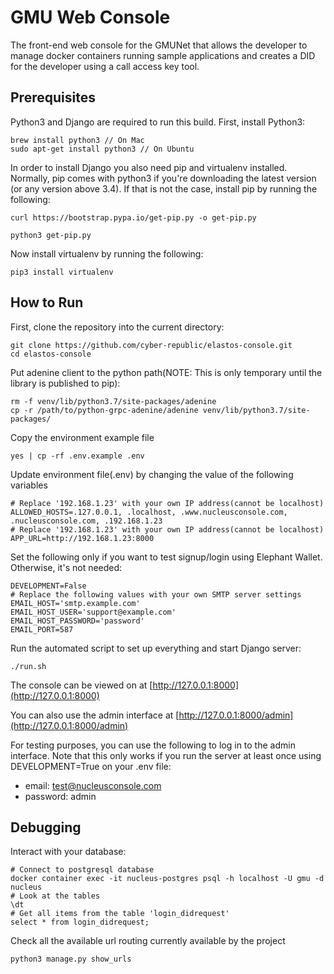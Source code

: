 # GMU Web Console

The front-end web console for the GMUNet that allows the developer to manage docker containers running sample applications and creates a DID for the developer using a call access key tool.

## Prerequisites

Python3 and Django are required to run this build. First, install Python3:

```
brew install python3 // On Mac
sudo apt-get install python3 // On Ubuntu
```

In order to install Django you also need pip and virtualenv installed. Normally, pip comes with python3 if you're downloading the latest version (or any version above 3.4). If that is not the case, install pip by running the following:

```
curl https://bootstrap.pypa.io/get-pip.py -o get-pip.py
```

```
python3 get-pip.py
```

Now install virtualenv by running the following:

```
pip3 install virtualenv
```

## How to Run

First, clone the repository into the current directory:

```
git clone https://github.com/cyber-republic/elastos-console.git
cd elastos-console
```

Put adenine client to the python path(NOTE: This is only temporary until the library is published to pip):
  ```
  rm -f venv/lib/python3.7/site-packages/adenine
  cp -r /path/to/python-grpc-adenine/adenine venv/lib/python3.7/site-packages/
  ```
Copy the environment example file
```
yes | cp -rf .env.example .env
```
Update environment file(.env) by changing the value of the following variables
```
# Replace '192.168.1.23' with your own IP address(cannot be localhost)
ALLOWED_HOSTS=.127.0.0.1, .localhost, .www.nucleusconsole.com, .nucleusconsole.com, .192.168.1.23
# Replace '192.168.1.23' with your own IP address(cannot be localhost)
APP_URL=http://192.168.1.23:8000
```

Set the following only if you want to test signup/login using Elephant Wallet. Otherwise, it's not needed:
```
DEVELOPMENT=False
# Replace the following values with your own SMTP server settings
EMAIL_HOST='smtp.example.com'
EMAIL_HOST_USER='support@example.com'
EMAIL_HOST_PASSWORD='password'
EMAIL_PORT=587
```
Run the automated script to set up everything and start Django server:
```
./run.sh
```

The console can be viewed on at [http://127.0.0.1:8000](http://127.0.0.1:8000)

You can also use the admin interface at [http://127.0.0.1:8000/admin](http://127.0.0.1:8000/admin)

For testing purposes, you can use the following to log in to the admin interface. Note that this only works if you run the server at least once using DEVELOPMENT=True on your .env file:
- email: test@nucleusconsole.com
- password: admin

## Debugging

Interact with your database:

```
# Connect to postgresql database
docker container exec -it nucleus-postgres psql -h localhost -U gmu -d nucleus
# Look at the tables
\dt
# Get all items from the table 'login_didrequest'
select * from login_didrequest;
```

Check all the available url routing currently available by the project

```
python3 manage.py show_urls
```
